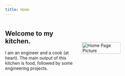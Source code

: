 ```yaml
---
title: Home
---
```


<!--<head>
  <link rel="stylesheet" type="text/css" href="styles.css">
</head>

<nav class="navbar">
  <ul>
    <li><a href="/">Home</a></li>
    <li><a href="/engineering">Engineering Projects</a></li>
    <li><a href="/lacucina">La Cucina</a></li>
  </ul>
</nav>-->

<!--
# La Cucina di Mica

Welcome to my kitchen. The main output of this kitchen is food, followed by some engineering projects.-->

<div class="split-container">
  <div class="text">
    <h2>Welcome to my kitchen.</h2>
    <p>I am an engineer and a cook (at heart). The main output of this kitchen is food, followed by some engineering projects.<p> 
  </div>
  <img src="ITLL.jpg" alt="Home Page Picture" class="image">
</div>

<style>
  .split-container {
    display: flex;
    justify-content: space-between;
    align-items: center;
  }

  .text {
    width: 45%; /* Adjust the text width as needed */
  }

  .image {
    width: 50%; /* Adjust the image width as needed */
  }
</style>

<!--
<figure style="float: right; margin: 0px 0px 10px 10px;">
  <img src="ITLL.jpg" alt="Profile Picture" width="200"/>
</figure>

### About
My name is Micaela, I am an engineer and a cook (at heart), currently playing the role of a Product Manager. 


Visit my [LinkedIn profile](https://www.linkedin.com/in/micaelabara)
-->